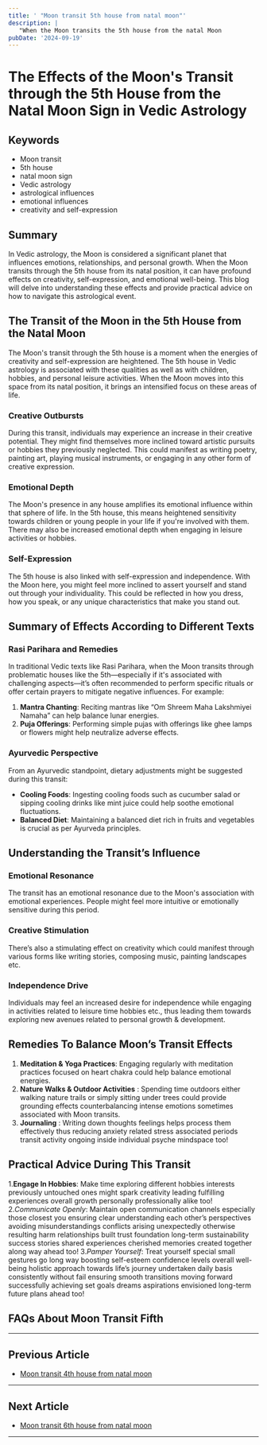 ```yaml
---
title: ' "Moon transit 5th house from natal moon"'
description: |
   "When the Moon transits the 5th house from the natal Moon
pubDate: '2024-09-19'
---
```


# The Effects of the Moon's Transit through the 5th House from the Natal Moon Sign in Vedic Astrology

## Keywords
- Moon transit
- 5th house
- natal moon sign
- Vedic astrology
- astrological influences
- emotional influences
- creativity and self-expression

## Summary
In Vedic astrology, the Moon is considered a significant planet that influences emotions, relationships, and personal growth. When the Moon transits through the 5th house from its natal position, it can have profound effects on creativity, self-expression, and emotional well-being. This blog will delve into understanding these effects and provide practical advice on how to navigate this astrological event.

## The Transit of the Moon in the 5th House from the Natal Moon

The Moon's transit through the 5th house is a moment when the energies of creativity and self-expression are heightened. The 5th house in Vedic astrology is associated with these qualities as well as with children, hobbies, and personal leisure activities. When the Moon moves into this space from its natal position, it brings an intensified focus on these areas of life.

### Creative Outbursts
During this transit, individuals may experience an increase in their creative potential. They might find themselves more inclined toward artistic pursuits or hobbies they previously neglected. This could manifest as writing poetry, painting art, playing musical instruments, or engaging in any other form of creative expression.

### Emotional Depth
The Moon's presence in any house amplifies its emotional influence within that sphere of life. In the 5th house, this means heightened sensitivity towards children or young people in your life if you're involved with them. There may also be increased emotional depth when engaging in leisure activities or hobbies.

### Self-Expression
The 5th house is also linked with self-expression and independence. With the Moon here, you might feel more inclined to assert yourself and stand out through your individuality. This could be reflected in how you dress, how you speak, or any unique characteristics that make you stand out.

## Summary of Effects According to Different Texts

### Rasi Parihara and Remedies
In traditional Vedic texts like Rasi Parihara, when the Moon transits through problematic houses like the 5th—especially if it's associated with challenging aspects—it’s often recommended to perform specific rituals or offer certain prayers to mitigate negative influences. For example:

1. **Mantra Chanting**: Reciting mantras like “Om Shreem Maha Lakshmiyei Namaha” can help balance lunar energies.
2. **Puja Offerings**: Performing simple pujas with offerings like ghee lamps or flowers might help neutralize adverse effects.

### Ayurvedic Perspective
From an Ayurvedic standpoint, dietary adjustments might be suggested during this transit:
- **Cooling Foods**: Ingesting cooling foods such as cucumber salad or sipping cooling drinks like mint juice could help soothe emotional fluctuations.
- **Balanced Diet**: Maintaining a balanced diet rich in fruits and vegetables is crucial as per Ayurveda principles.

## Understanding the Transit’s Influence

### Emotional Resonance
The transit has an emotional resonance due to the Moon's association with emotional experiences. People might feel more intuitive or emotionally sensitive during this period.

### Creative Stimulation
There’s also a stimulating effect on creativity which could manifest through various forms like writing stories, composing music, painting landscapes etc.

### Independence Drive
Individuals may feel an increased desire for independence while engaging in activities related to leisure time hobbies etc., thus leading them towards exploring new avenues related to personal growth & development.

## Remedies To Balance Moon’s Transit Effects

1. **Meditation & Yoga Practices**: Engaging regularly with meditation practices focused on heart chakra could help balance emotional energies.
2. **Nature Walks & Outdoor Activities** : Spending time outdoors either walking nature trails or simply sitting under trees could provide grounding effects counterbalancing intense emotions sometimes associated with Moon transits.
3. **Journaling** : Writing down thoughts feelings helps process them effectively thus reducing anxiety related stress associated periods transit activity ongoing inside individual psyche mindspace too!

## Practical Advice During This Transit

1.**Engage In Hobbies**: Make time exploring different hobbies interests previously untouched ones might spark creativity leading fulfilling experiences overall growth personally professionally alike too!
2.*Communicate Openly*: Maintain open communication channels especially those closest you ensuring clear understanding each other’s perspectives avoiding misunderstandings conflicts arising unexpectedly otherwise resulting harm relationships built trust foundation long-term sustainability success stories shared experiences cherished memories created together along way ahead too!
3.*Pamper Yourself*: Treat yourself special small gestures go long way boosting self-esteem confidence levels overall well-being holistic approach towards life’s journey undertaken daily basis consistently without fail ensuring smooth transitions moving forward successfully achieving set goals dreams aspirations envisioned long-term future plans ahead too!

## FAQs About Moon Transit Fifth
---

## Previous Article
- [Moon transit 4th house from natal moon](200104_Moon_transit_4th_house_from_natal_moon.md)

---

## Next Article
- [Moon transit 6th house from natal moon](200106_Moon_transit_6th_house_from_natal_moon.md)

---
